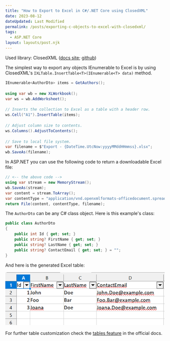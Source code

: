 ```yaml
---
title: "How to Export to Excel in C#/.NET Core using ClosedXML"
date: 2023-08-12
dateUpdated: Last Modified
permalink: /posts/exporting-c-objects-to-excel-with-closedxml/
tags:
  - ASP.NET Core
layout: layouts/post.njk
---
```


Used library: ClosedXML ([docs site](https://docs.closedxml.io); [github](https://github.com/ClosedXML/ClosedXML))

The simplest way to export any objects IEnumerable to Excel is by using ClosedXML's `IXLTable.InsertTable<T>(IEnumerable<T> data)` method.

```cs
IEnumerable<AuthorDto> items = GetAuthors();

using var wb = new XLWorkbook();
var ws = wb.AddWorksheet();

// Inserts the collection to Excel as a table with a header row.
ws.Cell("A1").InsertTable(items);

// Adjust column size to contents.
ws.Columns().AdjustToContents();

// Save to local file system.
var filename = $"Export - {DateTime.UtcNow:yyyyMMddHHmmss}.xlsx";
wb.SaveAs(filename);
```

In ASP.NET you can use the following code to return a downloadable Excel file:

```cs
// <-- the above code -->
using var stream = new MemoryStream();
wb.SaveAs(stream);
var content = stream.ToArray();
var contentType = "application/vnd.openxmlformats-officedocument.spreadsheetml.sheet";
return File(content, contentType, filename);
```

The `AuthorDto` can be any C# class object. Here is this example's class:

```cs
public class AuthorDto
{
    public int Id { get; set; }
    public string? FirstName { get; set; }
    public string? LastName { get; set; }
    public string? ContactEmail { get; set; } = "";
}
```

And here is the generated Excel table:

![](/img/2023-08-12-exporting-to-excel-with-closedxml-in-dotnet/img01-excel-file-sample-table.png)

For further table customization check the [tables feature](https://docs.closedxml.io/en/latest/features/tables.html) in the official docs.
